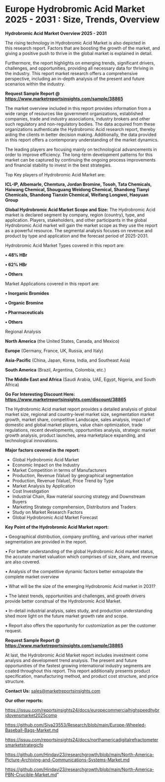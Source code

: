 # Europe Hydrobromic Acid Market 2025 - 2031 : Size, Trends, Overview

<Strong> Hydrobromic Acid Market Overview 2025 - 2031</strong>

The rising technology in Hydrobromic Acid Market is also depicted in this research report. Factors that are boosting the growth of the market, and giving a positive push to thrive in the global market is explained in detail.

Furthermore, the report highlights on emerging trends, significant drivers, challenges, and opportunities, providing all necessary data for thriving in the industry. This report market research offers a comprehensive perspective, including an in-depth analysis of the present and future scenarios within the industry.

<strong>Request Sample Report @ <a href=https://www.marketreportsinsights.com/sample/38865>https://www.marketreportsinsights.com/sample/38865</a></strong>

The market overview included in this report provides information from a wide range of resources like government organizations, established companies, trade and industry associations, industry brokers and other such regulatory and non-regulatory bodies. The data acquired from these organizations authenticate the Hydrobromic Acid research report, thereby aiding the clients in better decision making. Additionally, the data provided in this report offers a contemporary understanding of the market dynamics.

The leading players are focusing mainly on technological advancements in order to improve efficiency. The long-term development patterns for this market can be captured by continuing the ongoing process improvements and financial stability to invest in the best strategies.

Top Key players of Hydrobromic Acid Market are:

<strong>ICL-IP, Albemarle, Chemtura, Jordan Bromine, Tosoh, Tata Chemicals, Haiwang Chemical, Shouguang Weidong Chemical, Shandong Tianyi Chemicals, Shandong Tianxin Chemical, Weifang Longwei, Haoyuan Group</strong>

<strong><b>Global Hydrobromic Acid Market Scope and Size:</b></strong>
The Hydrobromic Acid market is declared segment by company, region (country), type, and application. Players, stakeholders, and other participants in the global Hydrobromic Acid market will gain the market scope as they use the report as a powerful resource. The segmental analysis focuses on revenue and product by type and application and the forecast period of 2025-2031.

Hydrobromic Acid Market Types covered in this report are:

<strong>•  48% HBr

•  62% HBr

•  Others</strong>

Market Applications covered in this report are:

<strong>•  Inorganic Bromides

•  Organic Bromine

•  Pharmaceuticals

•  Others</strong> 

Regional Analysis

<strong>North America</strong> (the United States, Canada, and Mexico)

<strong>Europe</strong> (Germany, France, UK, Russia, and Italy)

<strong>Asia-Pacific</strong> (China, Japan, Korea, India, and Southeast Asia)

<strong>South America</strong> (Brazil, Argentina, Colombia, etc.)

<strong>The Middle East and Africa</strong> (Saudi Arabia, UAE, Egypt, Nigeria, and South Africa)

<strong>Go For Interesting Discount Here: <a href=https://www.marketreportsinsights.com/discount/38865>https://www.marketreportsinsights.com/discount/38865</a></strong>

The Hydrobromic Acid market report provides a detailed analysis of global market size, regional and country-level market size, segmentation market growth, market share, competitive Landscape, sales analysis, impact of domestic and global market players, value chain optimization, trade regulations, recent developments, opportunities analysis, strategic market growth analysis, product launches, area marketplace expanding, and technological innovations.

<strong><b>Major factors covered in the report:</b></strong>
<ul>
  <li>Global Hydrobromic Acid Market </li>
  <li>Economic Impact on the Industry</li>
  <li>Market Competition in terms of Manufacturers</li>
  <li>Production, Revenue (Value) by geographical segmentation</li>
  <li>Production, Revenue (Value), Price Trend by Type</li>
  <li>Market Analysis by Application</li>
  <li>Cost Investigation</li>
  <li>Industrial Chain, Raw material sourcing strategy and Downstream Buyers</li>
  <li>Marketing Strategy comprehension, Distributors and Traders</li>
  <li>Study on Market Research Factors</li>
  <li>Global Hydrobromic Acid Market Forecast</li>
</ul>

<strong><b>Key Point of the Hydrobromic Acid Market report:</b></strong>

• Geographical distribution, company profiling, and various other market segmentation are provided in the report.

• For better understanding of the global Hydrobromic Acid market status, the accurate market valuation which comprises of size, share, and revenue are also covered.

• Analysis of the competitive dynamic factors better extrapolate the complete market overview

• What will be the size of the emerging Hydrobromic Acid market in 2031?

• The latest trends, opportunities and challenges, and growth drivers provide better construal of the Hydrobromic Acid Market.

• In-detail industrial analysis, sales study, and production understanding shed more light on the future market growth rate and scope.

• Report also offers the opportunity for customization as per the customer request.

<strong>Request Sample Report @ <a href=https://www.marketreportsinsights.com/sample/38865>https://www.marketreportsinsights.com/sample/38865</a></strong>

At last, the Hydrobromic Acid Market report includes investment come analysis and development trend analysis. The present and future opportunities of the fastest growing international industry segments are coated throughout this report. This report additionally presents product specification, manufacturing method, and product cost structure, and price structure.

<strong>Contact Us:</strong>
sales@marketreportsinsights.com

<strong>Our other reports:</strong>

<a href=https://issuu.com/reportsinsights24/docs/europecommercialhighspeedhybridovensmarket2025comp>https://issuu.com/reportsinsights24/docs/europecommercialhighspeedhybridovensmarket2025comp</a>

<a href=https://github.com/Siya23553/Research/blob/main/Europe-Wheeled-Baseball-Bags-Market.md>https://github.com/Siya23553/Research/blob/main/Europe-Wheeled-Baseball-Bags-Market.md</a>

<a href=https://issuu.com/reportsinsights24/docs/northamericadigitalrefractometersmarketstrategicfo>https://issuu.com/reportsinsights24/docs/northamericadigitalrefractometersmarketstrategicfo</a>

<a href=https://github.com/Hindavi23/researchgrowth/blob/main/North-America-Picture-Archiving-and-Communications-Systems-Market.md>https://github.com/Hindavi23/researchgrowth/blob/main/North-America-Picture-Archiving-and-Communications-Systems-Market.md</a>

<a href=https://github.com/Hindavi23/researchgrowth/blob/main/North-America-PBN-Crucible-Market.md>https://github.com/Hindavi23/researchgrowth/blob/main/North-America-PBN-Crucible-Market.md</a>"
